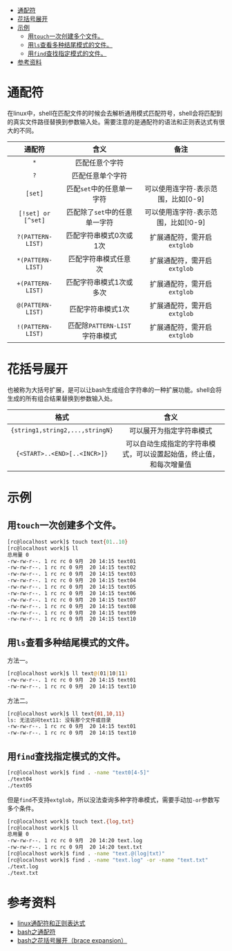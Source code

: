 - [通配符](#通配符)
- [花括号展开](#花括号展开)
- [示例](#示例)
  - [用`touch`一次创建多个文件。](#用touch一次创建多个文件)
  - [用`ls`查看多种结尾模式的文件。](#用ls查看多种结尾模式的文件)
  - [用`find`查找指定模式的文件。](#用find查找指定模式的文件)
- [参考资料](#参考资料)

# 通配符

在linux中，shell在匹配文件的时候会去解析通用模式匹配符号，shell会将匹配到的真实文件路径替换到参数输入处。需要注意的是通配符的语法和正则表达式有很大的不同。

| 通配符 | 含义 | 备注 |
| :--: | :--: | :--: |
| `*` | 匹配任意个字符 |  |
| `?` | 匹配任意单个字符 |  |
| `[set]` | 匹配`set`中的任意单一字符 | 可以使用连字符`-`表示范围，比如[0-9] |
| `[!set] or [^set]` | 匹配除了`set`中的任意单一字符 | 可以使用连字符`-`表示范围，比如[!0-9] |
| `?(PATTERN-LIST)` | 匹配字符串模式0次或1次 | 扩展通配符，需开启`extglob` |
| `*(PATTERN-LIST)` | 匹配字符串模式任意次 | 扩展通配符，需开启`extglob` |
| `+(PATTERN-LIST)` | 匹配字符串模式1次或多次 | 扩展通配符，需开启`extglob` |
| `@(PATTERN-LIST)` | 匹配字符串模式1次 | 扩展通配符，需开启`extglob` |
| `!(PATTERN-LIST)` | 匹配除`PATTERN-LIST`字符串模式 | 扩展通配符，需开启`extglob` |

# 花括号展开

也被称为大括号扩展，是可以让bash生成组合字符串的一种扩展功能。shell会将生成的所有组合结果替换到参数输入处。

| 格式 | 含义 |
| :--: | :--: |
| `{string1,string2,...,stringN}` | 可以展开为指定字符串模式 |
| `{<START>..<END>[..<INCR>]}` | 可以自动生成指定的字符串模式，可以设置起始值，终止值，和每次增量值 |

# 示例

## 用`touch`一次创建多个文件。

```bash
[rc@localhost work]$ touch text{01..10}
[rc@localhost work]$ ll
总用量 0
-rw-rw-r--. 1 rc rc 0 9月  20 14:15 text01
-rw-rw-r--. 1 rc rc 0 9月  20 14:15 text02
-rw-rw-r--. 1 rc rc 0 9月  20 14:15 text03
-rw-rw-r--. 1 rc rc 0 9月  20 14:15 text04
-rw-rw-r--. 1 rc rc 0 9月  20 14:15 text05
-rw-rw-r--. 1 rc rc 0 9月  20 14:15 text06
-rw-rw-r--. 1 rc rc 0 9月  20 14:15 text07
-rw-rw-r--. 1 rc rc 0 9月  20 14:15 text08
-rw-rw-r--. 1 rc rc 0 9月  20 14:15 text09
-rw-rw-r--. 1 rc rc 0 9月  20 14:15 text10
```

## 用`ls`查看多种结尾模式的文件。

方法一。

```bash
[rc@localhost work]$ ll text@(01|10|11)
-rw-rw-r--. 1 rc rc 0 9月  20 14:15 text01
-rw-rw-r--. 1 rc rc 0 9月  20 14:15 text10
```

方法二。

```bash
[rc@localhost work]$ ll text{01,10,11}
ls: 无法访问text11: 没有那个文件或目录
-rw-rw-r--. 1 rc rc 0 9月  20 14:15 text01
-rw-rw-r--. 1 rc rc 0 9月  20 14:15 text10
```

## 用`find`查找指定模式的文件。

```bash
[rc@localhost work]$ find . -name "text0[4-5]"
./text04
./text05
```

但是`find`不支持`extglob`，所以没法查询多种字符串模式，需要手动加`-or`参数写多个条件。

```bash
[rc@localhost work]$ touch text.{log,txt}
[rc@localhost work]$ ll
总用量 0
-rw-rw-r--. 1 rc rc 0 9月  20 14:20 text.log
-rw-rw-r--. 1 rc rc 0 9月  20 14:20 text.txt
[rc@localhost work]$ find . -name "text.@(log|txt)"
[rc@localhost work]$ find . -name "text.log" -or -name "text.txt"
./text.log
./text.txt
```

# 参考资料

- [linux通配符和正则表达式](https://blog.csdn.net/youmatterhsp/article/details/80528761)
- [bash之通配符](https://blog.csdn.net/astrotycoon/article/details/50814031)
- [bash之花括号展开（brace expansion）](https://blog.csdn.net/astrotycoon/article/details/50886676)
